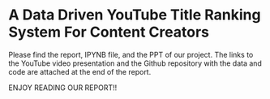 
# A Data Driven YouTube Title Ranking System For Content Creators

Please find the report, IPYNB file, and the PPT of our project. The links to the YouTube video presentation and the Github repository with the data and code are attached at the end of the report.

ENJOY READING OUR REPORT!!

